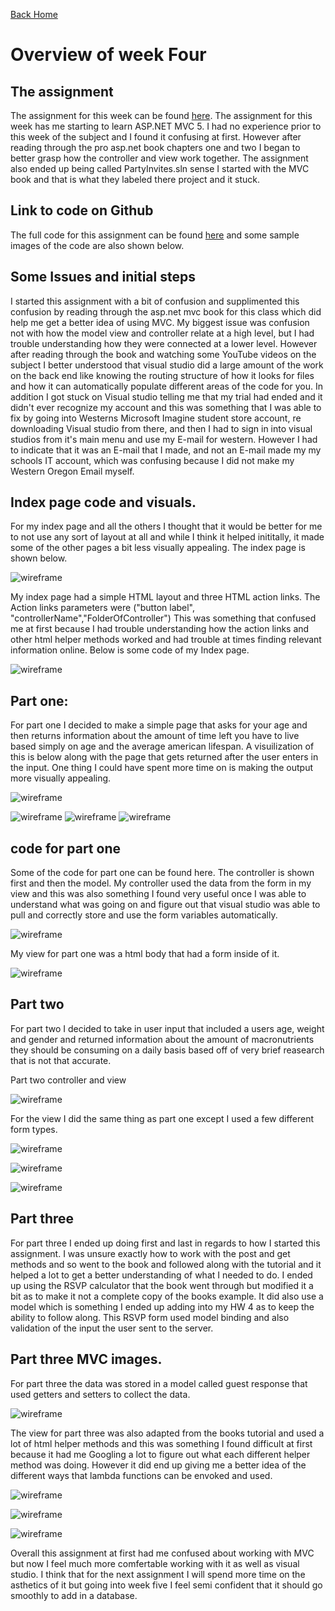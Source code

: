 
<a href="../../index.html" class="btn btn-primary btl-md" role="button">Back Home </a>

# Overview of week Four



## The assignment
The assignment for this week can be found [here](http://www.wou.edu/~morses/classes/cs46x/assignments/HW4.html). The assignment for this week has me starting to learn ASP.NET MVC 5. I had no experience prior to this week of the subject and I found it confusing at first. However after reading through the pro asp.net book chapters one and two I began to better grasp how the controller and view work together. The assignment also ended up being called PartyInvites.sln sense I started with the MVC book and that is what they labeled there project and it stuck.

## Link to code on Github
The full code for this assignment can be found [here](https://github.com/kollklienstuber/460/tree/master/weeks/week_4/PartyInvites) and some sample images of the code are also shown below.  

## Some Issues and initial steps
I started this assignment with a bit of confusion and supplimented this confusion by reading through the asp.net mvc book for this class which did help me get a better idea of using MVC. My biggest issue was confusion not with how the model view and controller relate at a high level, but I had trouble understanding how they were connected at a lower level. However after reading through the book and watching some YouTube videos on the subject I better understood that visual studio did a large amount of the work on the back end like knowing the routing structure of how it looks for files and how it can automatically populate different areas of the code for you. In addition I got stuck on Visual studio telling me that my trial had ended and it didn't ever recognize my account and this was something that I was able to fix by going into Westerns Microsoft Imagine student store account, re downloading Visual studio from there, and then I had to sign in into visual studios from it's main menu and use my E-mail for western. However I had to indicate that it was an E-mail that I made, and not an E-mail made my my schools IT account, which was confusing because I did not make my Western Oregon Email myself. 

## Index page code and visuals.
For my index page and all the others I thought that it would be better for me to not use any sort of layout at all and while I think it helped inititally, it made some of the other pages a bit less visually appealing. The index page is shown below.

![wireframe](pics/index.PNG "index img")


My index page had a simple HTML layout and three HTML action links. The Action links parameters were ("button label", "controllerName","FolderOfController") This was something that confused me at first because I had trouble understanding how the action links and other html helper methods worked and had trouble at times finding relevant information online. Below is some code of my Index page.

![wireframe](pics/index1.PNG "index code")


## Part one:
For part one I decided to make a simple page that asks for your age and then returns information about the amount of time left you have to live based simply on age and the average american lifespan. A visuilization of this is below along with the page that gets returned after the user enters in the input. One thing I could have spent more time on is making the output more visually appealing. 

![wireframe](pics/agePage.PNG "main menu")


![wireframe](pics/agePage2.PNG "return post")
![wireframe](pics/agePage2.PNG "return post")
![wireframe](pics/agePage2.PNG "return post")

## code for part one 
Some of the code for part one can be found here. The controller is shown first and then the model. My controller used the data from the form in my view and this was also something I found very useful once I was able to understand what was going on and figure out that visual studio was able to pull and correctly store and use the form variables automatically.  

![wireframe](pics/age1.PNG "age controller")


My view for part one was a html body that had a form inside of it.


![wireframe](pics/age2.PNG "age view")


## Part two 
For part two I decided to take in user input that included a users age, weight and gender and returned information about the amount of macronutrients they should be consuming on a daily basis based off of very brief reasearch that is not that accurate. 

Part two controller and view


![wireframe](pics/macro1.PNG "macro Controller Post")


For the view I did the same thing as part one except I used a few different form types. 

![wireframe](pics/macro2.PNG "macros")


![wireframe](pics/macros1.PNG "macros")

![wireframe](pics/macros2.PNG "macros")


## Part three

For part three I ended up doing first and last in regards to how I started this assignment. I was unsure exactly how to work with the post and get methods and so went to the book and followed along with the tutorial and it helped a lot to get a better understanding of what I needed to do. I ended up using the RSVP calculator that the book went through but modified it a bit as to make it not a complete copy of the books example. It did also use a model which is something I ended up adding into my HW 4 as to keep the ability to follow along. This RSVP form used model binding and also validation of the input the user sent to the server. 

## Part three MVC images. 
For part three the data was stored in a model called guest response that used getters and setters to collect the data. 


![wireframe](pics/getset.PNG "model part 3")

The view for part three was also adapted from the books tutorial and used a lot of html helper methods and this was something I found difficult at first because it had me Googling a lot to figure out what each different helper method was doing. However it did end up giving me a better idea of the different ways that lambda functions can be envoked and used. 




![wireframe](pics/3a.PNG "model part 3")


![wireframe](pics/rsvp1.PNG "model part 3")


![wireframe](pics/rsvp2.PNG "model part 3")


Overall this assignment at first had me confused about working with MVC but now I feel much more comfertable working with it as well as visual studio. I think that for the next assignment I will spend more time on the asthetics of it but going into week five I feel semi confident that it should go smoothly to add in a database. 



